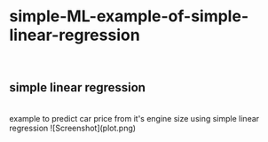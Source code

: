 # simple-ML-example-of-simple-linear-regression
<br>
<h2> simple linear regression</h2>
<br>
example to predict car price from it's engine size using simple linear regression
![Screenshot](plot.png)
